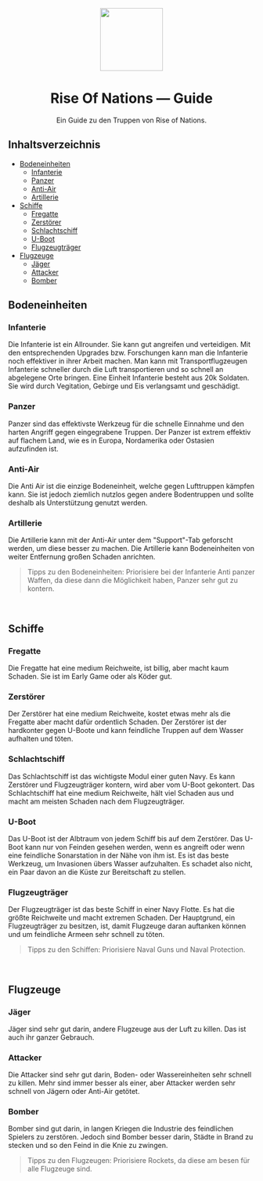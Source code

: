 <div align="center" width="100%">
    <img src="https://i.toaaa.de/i/twjgi.png" width="128"/>
</div>
<p align="center">
  <h1 align="center">Rise Of Nations — Guide</h1>
  <p align="center">Ein Guide zu den Truppen von Rise of Nations.<p>
</p>

## Inhaltsverzeichnis

* [Bodeneinheiten](#bodeneinheiten)
  * [Infanterie](#infanterie)
  * [Panzer](#panzer)
  * [Anti-Air](#anti-air)
  * [Artillerie](#artillerie)
* [Schiffe](#schiffe)
  * [Fregatte](#fregatte)
  * [Zerstörer](#zerstörer)
  * [Schlachtschiff](#schlachtschiff)
  * [U-Boot](#u-boot)
  * [Flugzeugträger](#flugzeugträger)
* [Flugzeuge](#flugzeuge)
   * [Jäger](#jäger)
   * [Attacker](#attacker)
   * [Bomber](#bomber)

## Bodeneinheiten
### Infanterie
Die Infanterie ist ein Allrounder. Sie kann gut angreifen und verteidigen. Mit den entsprechenden Upgrades bzw. Forschungen kann man die Infanterie noch effektiver in ihrer Arbeit machen. Man kann mit Transportflugzeugen Infanterie schneller durch die Luft transportieren und so schnell an abgelegene Orte bringen. Eine Einheit Infanterie besteht aus 20k Soldaten.
Sie wird durch Vegitation, Gebirge und Eis verlangsamt und geschädigt.

### Panzer
Panzer sind das effektivste Werkzeug für die schnelle Einnahme und den harten Angriff gegen eingegrabene Truppen. Der Panzer ist extrem effektiv auf flachem Land, wie es in Europa, Nordamerika oder Ostasien aufzufinden ist.

### Anti-Air
Die Anti Air ist die einzige Bodeneinheit, welche gegen Lufttruppen kämpfen kann. Sie ist jedoch ziemlich nutzlos gegen andere Bodentruppen und sollte deshalb als Unterstützung genutzt werden.

### Artillerie
Die Artillerie kann mit der Anti-Air unter dem "Support"-Tab geforscht werden, um diese besser zu machen. Die Artillerie kann Bodeneinheiten von weiter Entfernung großen Schaden anrichten.

> Tipps zu den Bodeneinheiten:
> Priorisiere bei der Infanterie Anti panzer Waffen, da diese dann die Möglichkeit haben, Panzer sehr gut zu kontern.
<br />

## Schiffe
### Fregatte
Die Fregatte hat eine medium Reichweite, ist billig, aber macht kaum Schaden. Sie ist im Early Game oder als Köder gut.

### Zerstörer
Der Zerstörer hat eine medium Reichweite, kostet etwas mehr als die Fregatte aber macht dafür ordentlich Schaden. Der Zerstörer ist der hardkonter gegen U-Boote und kann feindliche Truppen auf dem Wasser aufhalten und töten.

### Schlachtschiff
Das Schlachtschiff ist das wichtigste Modul einer guten Navy. Es kann Zerstörer und Flugzeugträger kontern, wird aber vom U-Boot gekontert. Das Schlachtschiff hat eine medium Reichweite, hält viel Schaden aus und macht am meisten Schaden nach dem Flugzeugträger.

### U-Boot
Das U-Boot ist der Albtraum von jedem Schiff bis auf dem Zerstörer. Das U-Boot kann nur von Feinden gesehen werden, wenn es angreift oder wenn eine feindliche Sonarstation in der Nähe von ihm ist. Es ist das beste Werkzeug, um Invasionen übers Wasser aufzuhalten. Es schadet also nicht, ein Paar davon an die Küste zur Bereitschaft zu stellen.

### Flugzeugträger
Der Flugzeugträger ist das beste Schiff in einer Navy Flotte. Es hat die größte Reichweite und macht extremen Schaden. Der Hauptgrund, ein Flugzeugträger zu besitzen, ist, damit Flugzeuge daran auftanken können und um feindliche Armeen sehr schnell zu töten.

> Tipps zu den Schiffen:
> Priorisiere Naval Guns und Naval Protection.
<br />

## Flugzeuge
### Jäger
Jäger sind sehr gut darin, andere Flugzeuge aus der Luft zu killen. Das ist auch ihr ganzer Gebrauch.

### Attacker
Die Attacker sind sehr gut darin, Boden- oder Wassereinheiten sehr schnell zu killen. Mehr sind immer besser als einer, aber Attacker werden sehr schnell von Jägern oder Anti-Air getötet.

### Bomber
Bomber sind gut darin, in langen Kriegen die Industrie des feindlichen Spielers zu zerstören. Jedoch sind Bomber besser darin, Städte in Brand zu stecken und so den Feind in die Knie zu zwingen.

> Tipps zu den Flugzeugen:
> Priorisiere Rockets, da diese am besen für alle Flugzeuge sind.
